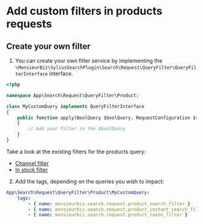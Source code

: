 # Add custom filters in products requests

## Create your own filter

1. You can create your own filter service by implementing the `\MonsieurBiz\SyliusSearchPlugin\Search\Request\QueryFilter\QueryFilterInterface` interface.

```php
<?php

namespace App\Search\Request\QueryFilter\Product;

class MyCustomQuery implements QueryFilterInterface
{
    public function apply(BoolQuery $boolQuery, RequestConfiguration $requestConfiguration): void
    {
        // Add your filter in the $boolQuery
    }
}
```

Take a look at the existing filters for the products query:

- [Channel filter](../src/Search/Request/QueryFilter/ChannelFilter.php)
- [In stock filter](../src/Search/Request/QueryFilter/Product/IsInStockFilter.php)

2. Add the tags, depending on the queries you wish to impact:

```yaml
App\Search\Request\QueryFilter\Product\MyCustomQuery:
    tags:
        - { name: monsieurbiz.search.request.product_search_filter }
        - { name: monsieurbiz.search.request.product_instant_search_filter }
        - { name: monsieurbiz.search.request.product_taxon_filter }
```
